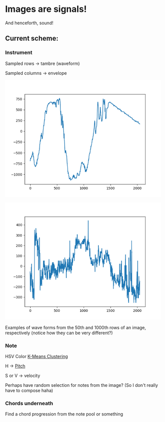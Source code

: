 # Images are signals!
And henceforth, sound!

## Current scheme:
### Instrument
Sampled rows -> tambre (waveform)

Sampled columns -> envelope


![Row 50](row_50.png "row 50")

![Row_1000](row_1000.png "row 1000")

Examples of wave forms from the 50th and 1000th rows of an image, respectively (notice how they can be very different?)

### Note
HSV Color [K-Means Clustering](https://www.pyimagesearch.com/2014/05/26/opencv-python-k-means-color-clustering/)

H -> [Pitch](https://www.flutopedia.com/sound_color.htm)

S or V -> velocity

Perhaps have random selection for notes from the image? (So I don't really have to compose haha)

### Chords underneath
Find a chord progression from the note pool or something
